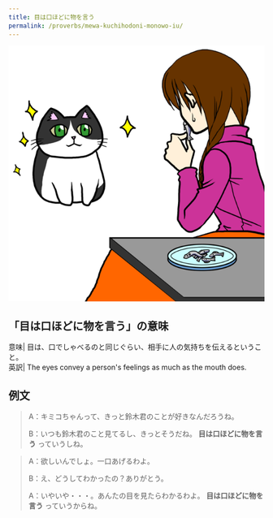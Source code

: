 ```yaml
---
title: 目は口ほどに物を言う
permalink: /proverbs/mewa-kuchihodoni-monowo-iu/
---
```


![](/assets/images/proverbs/mewakuchihodonimonowoiu.png)

## 「目は口ほどに物を言う」の意味

意味| 目は、口でしゃべるのと同じぐらい、相手に人の気持ちを伝えるということ。  
英訳| The eyes convey a person's feelings as much as the mouth does.  
  
## 例文

> A：キミコちゃんって、きっと鈴木君のことが好きなんだろうね。  
>
> B：いつも鈴木君のこと見てるし、きっとそうだね。 **目は口ほどに物を言う** っていうしね。

> A：欲しいんでしょ。一口あげるわよ。  
>
> B：え、どうしてわかったの？ありがとう。  
>
> A：いやいや・・・。あんたの目を見たらわかるわよ。 **目は口ほどに物を言う** っていうからね。
